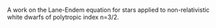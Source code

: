 A work on the Lane-Endem equation for stars applied to non-relativistic white dwarfs of polytropic index n=3/2.
